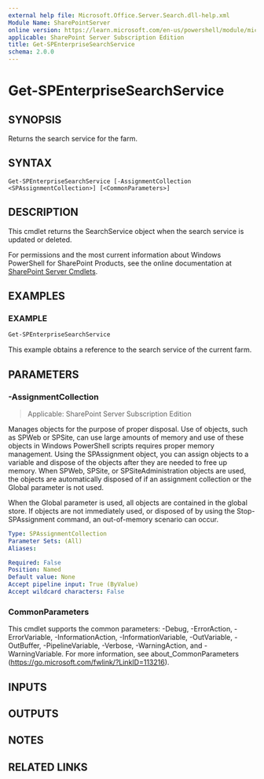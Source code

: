 ```yaml
---
external help file: Microsoft.Office.Server.Search.dll-help.xml
Module Name: SharePointServer
online version: https://learn.microsoft.com/en-us/powershell/module/microsoft.sharepoint.powershell/get-spenterprisesearchservice
applicable: SharePoint Server Subscription Edition
title: Get-SPEnterpriseSearchService
schema: 2.0.0
---
```


# Get-SPEnterpriseSearchService

## SYNOPSIS
Returns the search service for the farm.

## SYNTAX

```
Get-SPEnterpriseSearchService [-AssignmentCollection <SPAssignmentCollection>] [<CommonParameters>]
```

## DESCRIPTION
This cmdlet returns the SearchService object when the search service is updated or deleted.

For permissions and the most current information about Windows PowerShell for SharePoint Products, see the online documentation at [SharePoint Server Cmdlets](https://learn.microsoft.com/powershell/sharepoint/sharepoint-server/sharepoint-server-cmdlets).

## EXAMPLES

### EXAMPLE
```powershell
Get-SPEnterpriseSearchService
```

This example obtains a reference to the search service of the current farm.

## PARAMETERS

### -AssignmentCollection

> Applicable: SharePoint Server Subscription Edition

Manages objects for the purpose of proper disposal. Use of objects, such as SPWeb or SPSite, can use large amounts of memory and use of these objects in Windows PowerShell scripts requires proper memory management. Using the SPAssignment object, you can assign objects to a variable and dispose of the objects after they are needed to free up memory. When SPWeb, SPSite, or SPSiteAdministration objects are used, the objects are automatically disposed of if an assignment collection or the Global parameter is not used.

When the Global parameter is used, all objects are contained in the global store. If objects are not immediately used, or disposed of by using the Stop-SPAssignment command, an out-of-memory scenario can occur.

```yaml
Type: SPAssignmentCollection
Parameter Sets: (All)
Aliases:

Required: False
Position: Named
Default value: None
Accept pipeline input: True (ByValue)
Accept wildcard characters: False
```

### CommonParameters
This cmdlet supports the common parameters: -Debug, -ErrorAction, -ErrorVariable, -InformationAction, -InformationVariable, -OutVariable, -OutBuffer, -PipelineVariable, -Verbose, -WarningAction, and -WarningVariable. For more information, see about_CommonParameters (https://go.microsoft.com/fwlink/?LinkID=113216).

## INPUTS

## OUTPUTS

## NOTES

## RELATED LINKS

